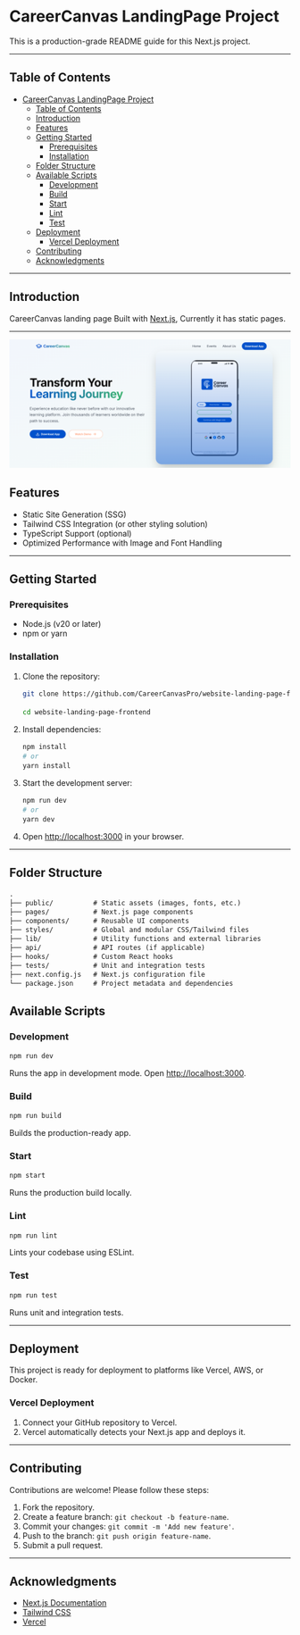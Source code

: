 # CareerCanvas LandingPage Project

This is a production-grade README guide for this Next.js project.

---

## Table of Contents

- [CareerCanvas LandingPage Project](#careercanvas-landingpage-project)
  - [Table of Contents](#table-of-contents)
  - [Introduction](#introduction)
  - [Features](#features)
  - [Getting Started](#getting-started)
    - [Prerequisites](#prerequisites)
    - [Installation](#installation)
  - [Folder Structure](#folder-structure)
  - [Available Scripts](#available-scripts)
    - [Development](#development)
    - [Build](#build)
    - [Start](#start)
    - [Lint](#lint)
    - [Test](#test)
  - [Deployment](#deployment)
    - [Vercel Deployment](#vercel-deployment)
  - [Contributing](#contributing)
  - [Acknowledgments](#acknowledgments)

---


## Introduction

CareerCanvas landing page Built with [Next.js](https://nextjs.org/), Currently it has static pages.

---

![Landing Page](/landingpage.png)

## Features

- Static Site Generation (SSG)
- Tailwind CSS Integration (or other styling solution)
- TypeScript Support (optional)
- Optimized Performance with Image and Font Handling

---

## Getting Started

### Prerequisites

- Node.js (v20 or later)
- npm or yarn

### Installation

1. Clone the repository:
   ```bash
   git clone https://github.com/CareerCanvasPro/website-landing-page-frontend.git

   cd website-landing-page-frontend
   ```
2. Install dependencies:
   ```bash
   npm install
   # or
   yarn install
   ```
3. Start the development server:
   ```bash
   npm run dev
   # or
   yarn dev
   ```
4. Open [http://localhost:3000](http://localhost:3000) in your browser.

---

## Folder Structure

```
.
├── public/          # Static assets (images, fonts, etc.)
├── pages/           # Next.js page components
├── components/      # Reusable UI components
├── styles/          # Global and modular CSS/Tailwind files
├── lib/             # Utility functions and external libraries
├── api/             # API routes (if applicable)
├── hooks/           # Custom React hooks
├── tests/           # Unit and integration tests
├── next.config.js   # Next.js configuration file
└── package.json     # Project metadata and dependencies
```

<!-- ---

## Environment Variables

Define environment variables in a `.env.local` file:

```
NEXT_PUBLIC_API_URL=<Your API URL>
NEXT_PUBLIC_ENVIRONMENT=<development | production>
DATABASE_URL=<Your database connection string>
JWT_SECRET=<Your JWT secret>
```

**Note:** Never commit `.env.local` or sensitive keys to version control.

--- -->

## Available Scripts

### Development

```bash
npm run dev
```
Runs the app in development mode. Open [http://localhost:3000](http://localhost:3000).

### Build

```bash
npm run build
```
Builds the production-ready app.

### Start

```bash
npm start
```
Runs the production build locally.

### Lint

```bash
npm run lint
```
Lints your codebase using ESLint.

### Test

```bash
npm run test
```
Runs unit and integration tests.

---

## Deployment

This project is ready for deployment to platforms like Vercel, AWS, or Docker.

### Vercel Deployment

1. Connect your GitHub repository to Vercel.
2. Vercel automatically detects your Next.js app and deploys it.

<!-- ### Docker Deployment

Build and run the Docker container:

```bash
# Build the image
docker build -t nextjs-app .

# Run the container
docker run -p 3000:3000 nextjs-app
``` -->

---

## Contributing

Contributions are welcome! Please follow these steps:

1. Fork the repository.
2. Create a feature branch: `git checkout -b feature-name`.
3. Commit your changes: `git commit -m 'Add new feature'`.
4. Push to the branch: `git push origin feature-name`.
5. Submit a pull request.

---

<!-- ## License

This project is licensed under the [MIT License](LICENSE).

--- -->

## Acknowledgments

- [Next.js Documentation](https://nextjs.org/docs)
- [Tailwind CSS](https://tailwindcss.com/)
- [Vercel](https://vercel.com/)

